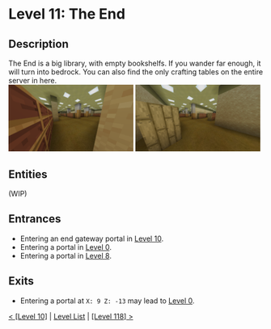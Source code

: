 # Level 11: The End

## Description
The End is a big library, with empty bookshelfs. If you wander far enough, it will turn into bedrock.
You can also find the only crafting tables on the entire server in here.<br/>
<img src="./img/Level_11_0.png" width="49%" />
<img src="./img/Level_11_1.png" width="49%" />

## Entities
(WIP)

## Entrances
* Entering an end gateway portal in <a href="./Level_10.md">Level 10</a>.
* Entering a portal in <a href="./Level_0.md">Level 0</a>.
* Entering a portal in <a href="./Level_8.md">Level 8</a>.

## Exits
* Entering a portal at `X: 9 Z: -13` may lead to <a href="./Level_0.md">Level 0</a>.

<a href="./Level_10.md">< [Level 10]</a> | <a href="./Levels.md">Level List</a> | <a href="./Level_118.md">[Level 118] ></a>